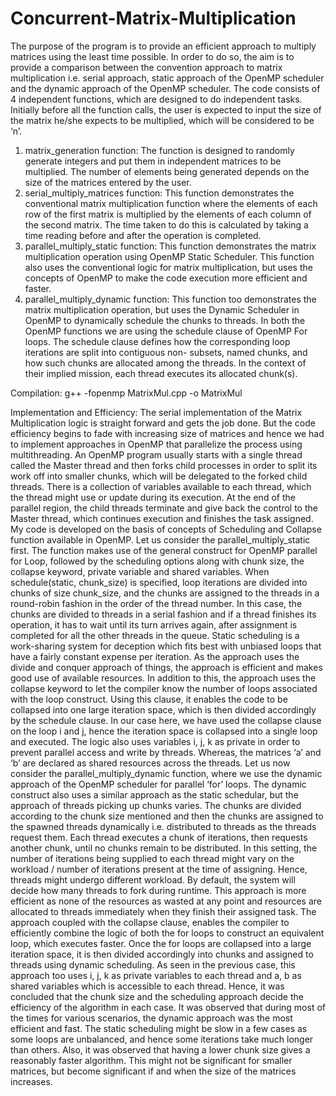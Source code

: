 # Concurrent-Matrix-Multiplication

The purpose of the program is to provide an efficient approach to multiply matrices using the least time possible. 
In order to do so, the aim is to provide a comparison between the convention approach to matrix multiplication i.e. serial approach, static approach of the OpenMP scheduler and the dynamic approach of the OpenMP scheduler. 
The code consists of 4 independent functions, which are designed to do independent tasks. 
Initially before all the function calls, the user is expected to input the size of the matrix he/she expects to be multiplied, which will be considered to be ‘n’.

1.	matrix_generation function:
The function is designed to randomly generate integers and put them in independent matrices to be multiplied. 
The number of elements being generated depends on the size of the matrices entered by the user.
2.	serial_multiply_matrices function:
This function demonstrates the conventional matrix multiplication function where the elements of each row of the first matrix is multiplied by the elements of each column of the second matrix. The time taken to do this is calculated by taking a time reading before and after the operation is completed. 
3.	parallel_multiply_static function:
This function demonstrates the matrix multiplication operation using OpenMP Static Scheduler. 
This function also uses the conventional logic for matrix multiplication, but uses the concepts of OpenMP to make the code execution more efficient and faster. 
4.	parallel_multiply_dynamic function:
This function too demonstrates the matrix multiplication operation, but uses the Dynamic Scheduler in OpenMP to dynamically schedule the chunks to threads. 
In both the OpenMP functions we are using the schedule clause of OpenMP For loops. The schedule clause defines how the corresponding loop iterations are split into contiguous non- subsets, named chunks, and how such chunks are allocated among the threads. In the context of their implied mission, each thread executes its allocated chunk(s). 

Compilation: g++ -fopenmp MatrixMul.cpp -o MatrixMul

Implementation and Efficiency:
The serial implementation of the Matrix Multiplication logic is straight forward and gets the job done. 
But the code efficiency begins to fade with increasing size of matrices and hence we had to implement approaches in OpenMP that parallelize the process using multithreading. An OpenMP program usually starts with a single thread called the Master thread and then forks child processes in order to split its work off into smaller chunks, which will be delegated to the forked child threads. There is a collection of variables available to each thread, which the thread might use or update during its execution. At the end of the parallel region, the child threads terminate and give back the control to the Master thread, which continues execution and finishes the task assigned. 
My code is developed on the basis of concepts of Scheduling and Collapse function available in OpenMP. 
Let us consider the parallel_multiply_static first. The function makes use of the general construct for OpenMP parallel for Loop, followed by the scheduling options along with chunk size, the collapse keyword, private variable and shared variables. When schedule(static, chunk_size) is specified, loop iterations are divided into chunks of size chunk_size, and the chunks are assigned to the threads in a round-robin fashion in the order of the thread number. In this case, the chunks are divided to threads in a serial fashion and if a thread finishes its operation, it has to wait until its turn arrives again, after assignment is completed for all the other threads in the queue. Static scheduling is a work-sharing system for deception which fits best with unbiased loops that have a fairly constant expense per iteration. 
As the approach uses the divide and conquer approach of things, the approach is efficient and makes good use of available resources. In addition to this, the approach uses the collapse keyword to let the compiler know the number of loops associated with the loop construct. Using this clause, it enables the code to be collapsed into one large iteration space, which is then divided accordingly by the schedule clause. In our case here, we have used the collapse clause on the loop i and j, hence the iteration space is collapsed into a single loop and executed. The logic also uses variables i, j, k as private in order to prevent parallel access and write by threads. Whereas, the matrices ‘a’ and ‘b’ are declared as shared resources across the threads. 
Let us now consider the parallel_multiply_dynamic function, where we use the dynamic approach of the OpenMP scheduler for parallel ‘for’ loops. The dynamic construct also uses a similar approach as the static schedular, but the approach of threads picking up chunks varies. The chunks are divided according to the chunk size mentioned and then the chunks are assigned to the spawned threads dynamically i.e. distributed to threads as the threads request them. Each thread executes a chunk of iterations, then requests another chunk, until no chunks remain to be distributed. 
In this setting, the number of iterations being supplied to each thread might vary on the workload / number of iterations present at the time of assigning. Hence, threads might undergo different workload. By default, the system will decide how many threads to fork during runtime. This approach is more efficient as none of the resources as wasted at any point and resources are allocated to threads immediately when they finish their assigned task. 
The approach coupled with the collapse clause, enables the compiler to efficiently combine the logic of both the for loops to construct an equivalent loop, which executes faster. Once the for loops are collapsed into a large iteration space, it is then divided accordingly into chunks and assigned to threads using dynamic scheduling. As seen in the previous case, this approach too uses i, j, k as private variables to each thread and a, b as shared variables which is accessible to each thread. 
Hence, it was concluded that the chunk size and the scheduling approach decide the efficiency of the algorithm in each case. 
It was observed that during most of the times for various scenarios, the dynamic approach was the most efficient and fast. 
The static scheduling might be slow in a few cases as some loops are unbalanced, and hence some iterations take much longer than others. 
Also, it was observed that having a lower chunk size gives a reasonably faster algorithm. 
This might not be significant for smaller matrices, but become significant if and when the size of the matrices increases.

